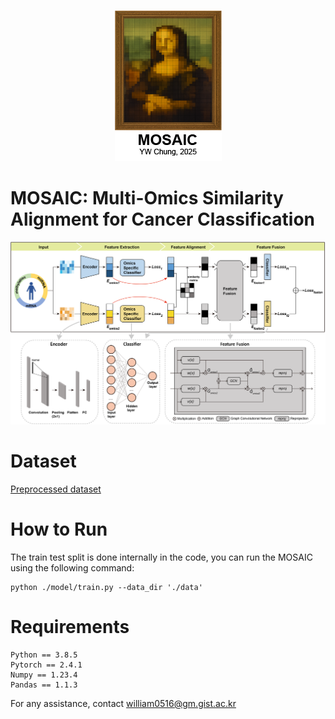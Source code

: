 <p align="center">
  <img src="https://raw.githubusercontent.com/DMCB-GIST/MOSAIC/main/Figure.png"/>
</p>

# MOSAIC: Multi-Omics Similarity Alignment for Cancer Classification
<p align="center">
  <img src="https://raw.githubusercontent.com/DMCB-GIST/MOSAIC/main/Pipeline.png"/>
</p>



# Dataset
[Preprocessed dataset](https://drive.google.com/file/d/1RY-TH9DfOMflGr_MgDcTy3ysRVIT2EuF/view?usp=drive_link)

# How to Run
The train test split is done internally in the code, you can run the MOSAIC using the following command:
```
python ./model/train.py --data_dir './data'
```

# Requirements
```
Python == 3.8.5
Pytorch == 2.4.1
Numpy == 1.23.4
Pandas == 1.1.3
```


For any assistance, contact william0516@gm.gist.ac.kr

